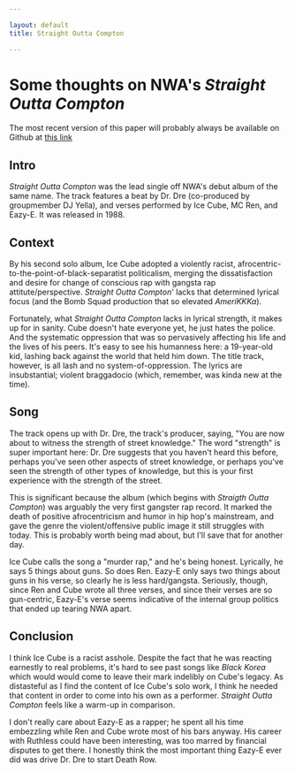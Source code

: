 ```yaml
---

layout: default
title: Straight Outta Compton

---
```


# Some thoughts on NWA's *Straight Outta Compton*

The most recent version of this paper will probably always be available on Github at [this link](https://github.com/amonks/hip-hop-analysis/blob/master/straightouttacompton.md)

## Intro

*Straight Outta Compton* was the lead single off NWA's debut album of the same name. The track features a beat by Dr. Dre (co-produced by groupmember DJ Yella), and verses performed by Ice Cube, MC Ren, and Eazy-E. It was released in 1988.

## Context

By his second solo album, Ice Cube adopted a violently racist, afrocentric-to-the-point-of-black-separatist politicalism, merging the dissatisfaction and desire for change of conscious rap with gangsta rap attitute/perspective. *Straight Outta Compton*' lacks that determined lyrical focus (and the Bomb Squad production that so elevated *AmeriKKKa*).

Fortunately, what *Straight Outta Compton* lacks in lyrical strength, it makes up for in sanity. Cube doesn't hate everyone yet, he just hates the police. And the systematic oppression that was so pervasively affecting his life and the lives of his peers. It's easy to see his humanness here: a 19-year-old kid, lashing back against the world that held him down. The title track, however, is all lash and no system-of-oppression. The lyrics are insubstantial; violent braggadocio (which, remember, was kinda new at the time).

## Song

The track opens up with Dr. Dre, the track's producer, saying, "You are now about to witness the strength of street knowledge." The word "strength" is super important here: Dr. Dre suggests that you haven't heard this before, perhaps you've seen other aspects of street knowledge, or perhaps you've seen the strength of other types of knowledge, but this is your first experience with the strength of the street. 

This is significant because the album (which begins with *Straigth Outta Compton*) was arguably the very first gangster rap record. It marked the death of positive afrocentricism and humor in hip hop's mainstream, and gave the genre the violent/offensive public image it still struggles with today. This is probably worth being mad about, but I'll save that for another day. 

Ice Cube calls the song a "murder rap," and he's being honest. Lyrically, he says 5 things about guns. So does Ren. Eazy-E only says two things about guns in his verse, so clearly he is less hard/gangsta. Seriously, though, since Ren and Cube wrote all three verses, and since their verses are so gun-centric, Eazy-E's verse seems indicative of the internal group politics that ended up tearing NWA apart.

## Conclusion

I think Ice Cube is a racist asshole. Despite the fact that he was reacting earnestly to real problems, it's hard to see past songs like *Black Korea* which would would come to leave their mark indelibly on Cube's legacy. As distasteful as I find the content of Ice Cube's solo work, I think he needed that content in order to come into his own as a performer. *Straight Outta Compton* feels like a warm-up in comparison.

I don't really care about Eazy-E as a rapper; he spent all his time embezzling while Ren and Cube wrote most of his bars anyway. His career with Ruthless could have been interesting, was too marred by financial disputes to get there. I honestly think the most important thing Eazy-E ever did was drive Dr. Dre to start Death Row.
